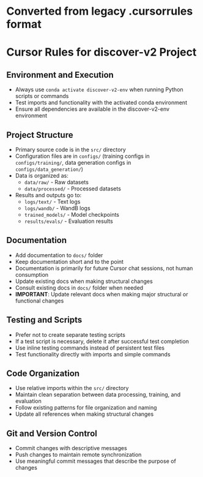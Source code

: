 
# Converted from legacy .cursorrules format

# Cursor Rules for discover-v2 Project

## Environment and Execution
- Always use `conda activate discover-v2-env` when running Python scripts or commands
- Test imports and functionality with the activated conda environment
- Ensure all dependencies are available in the discover-v2-env environment

## Project Structure
- Primary source code is in the `src/` directory
- Configuration files are in `configs/` (training configs in `configs/training/`, data generation configs in `configs/data_generation/`)
- Data is organized as:
  - `data/raw/` - Raw datasets
  - `data/processed/` - Processed datasets
- Results and outputs go to:
  - `logs/text/` - Text logs
  - `logs/wandb/` - WandB logs
  - `trained_models/` - Model checkpoints
  - `results/evals/` - Evaluation results

## Documentation
- Add documentation to `docs/` folder
- Keep documentation short and to the point
- Documentation is primarily for future Cursor chat sessions, not human consumption
- Update existing docs when making structural changes
 - Consult existing docs in `docs/` folder when needed
- **IMPORTANT**: Update relevant docs when making major structural or functional changes

## Testing and Scripts
- Prefer not to create separate testing scripts
- If a test script is necessary, delete it after successful test completion
- Use inline testing commands instead of persistent test files
- Test functionality directly with imports and simple commands

## Code Organization
- Use relative imports within the `src/` directory
- Maintain clean separation between data processing, training, and evaluation
- Follow existing patterns for file organization and naming
- Update all references when making structural changes

## Git and Version Control
- Commit changes with descriptive messages
- Push changes to maintain remote synchronization
- Use meaningful commit messages that describe the purpose of changes
